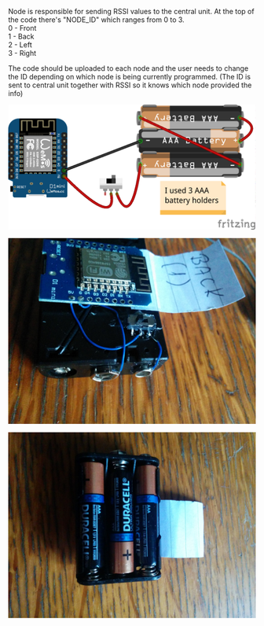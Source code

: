 Node is responsible for sending RSSI values to the central unit. At the top of the code there's "NODE_ID" which ranges from 0 to 3.  
0 - Front  
1 - Back  
2 - Left  
3 - Right  

The code should be uploaded to each node and the user needs to change the ID depending on which node is being currently programmed. (The ID is sent to central unit together with RSSI so it knows which node provided the info)  

![](https://github.com/michalmonday/WiFi-Locator/blob/master/pics/locator_node_schematic.png)

![](https://github.com/michalmonday/WiFi-Locator/blob/master/pics/switch.jpg)

![](https://github.com/michalmonday/WiFi-Locator/blob/master/pics/node_back.jpg)


